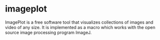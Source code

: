 imageplot
=========

ImagePlot is a free software tool that visualizes collections of images and video of any size. It is implemented as a macro which works with the open source image processing program ImageJ.
